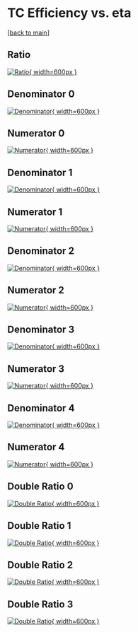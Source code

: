 # TC Efficiency vs. eta

[[back to main](./)]



## Ratio

[![Ratio](../mtv/var/TC_xtr_0_-1_eff_eta.png){ width=600px }](../mtv/var/TC_xtr_0_-1_eff_eta.pdf)

## Denominator 0

[![Denominator](../mtv/den/TC_xtr_0_-1_eff_eta_den0.png){ width=600px }](../mtv/den/TC_xtr_0_-1_eff_eta_den0.pdf)

## Numerator 0

[![Numerator](../mtv/num/TC_xtr_0_-1_eff_eta_num0.png){ width=600px }](../mtv/num/TC_xtr_0_-1_eff_eta_num0.pdf)

## Denominator 1

[![Denominator](../mtv/den/TC_xtr_0_-1_eff_eta_den1.png){ width=600px }](../mtv/den/TC_xtr_0_-1_eff_eta_den1.pdf)

## Numerator 1

[![Numerator](../mtv/num/TC_xtr_0_-1_eff_eta_num1.png){ width=600px }](../mtv/num/TC_xtr_0_-1_eff_eta_num1.pdf)

## Denominator 2

[![Denominator](../mtv/den/TC_xtr_0_-1_eff_eta_den2.png){ width=600px }](../mtv/den/TC_xtr_0_-1_eff_eta_den2.pdf)

## Numerator 2

[![Numerator](../mtv/num/TC_xtr_0_-1_eff_eta_num2.png){ width=600px }](../mtv/num/TC_xtr_0_-1_eff_eta_num2.pdf)

## Denominator 3

[![Denominator](../mtv/den/TC_xtr_0_-1_eff_eta_den3.png){ width=600px }](../mtv/den/TC_xtr_0_-1_eff_eta_den3.pdf)

## Numerator 3

[![Numerator](../mtv/num/TC_xtr_0_-1_eff_eta_num3.png){ width=600px }](../mtv/num/TC_xtr_0_-1_eff_eta_num3.pdf)

## Denominator 4

[![Denominator](../mtv/den/TC_xtr_0_-1_eff_eta_den4.png){ width=600px }](../mtv/den/TC_xtr_0_-1_eff_eta_den4.pdf)

## Numerator 4

[![Numerator](../mtv/num/TC_xtr_0_-1_eff_eta_num4.png){ width=600px }](../mtv/num/TC_xtr_0_-1_eff_eta_num4.pdf)

## Double Ratio 0

[![Double Ratio](../mtv/ratio/TC_xtr_0_-1_eff_eta_ratio0.png){ width=600px }](../mtv/ratio/TC_xtr_0_-1_eff_eta_ratio0.pdf)

## Double Ratio 1

[![Double Ratio](../mtv/ratio/TC_xtr_0_-1_eff_eta_ratio1.png){ width=600px }](../mtv/ratio/TC_xtr_0_-1_eff_eta_ratio1.pdf)

## Double Ratio 2

[![Double Ratio](../mtv/ratio/TC_xtr_0_-1_eff_eta_ratio2.png){ width=600px }](../mtv/ratio/TC_xtr_0_-1_eff_eta_ratio2.pdf)

## Double Ratio 3

[![Double Ratio](../mtv/ratio/TC_xtr_0_-1_eff_eta_ratio3.png){ width=600px }](../mtv/ratio/TC_xtr_0_-1_eff_eta_ratio3.pdf)


